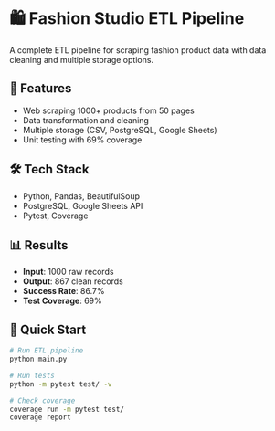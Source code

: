 # 🛍️ Fashion Studio ETL Pipeline

A complete ETL pipeline for scraping fashion product data with data cleaning and multiple storage options.

## 🚀 Features
- Web scraping 1000+ products from 50 pages
- Data transformation and cleaning
- Multiple storage (CSV, PostgreSQL, Google Sheets)
- Unit testing with 69% coverage

## 🛠️ Tech Stack
- Python, Pandas, BeautifulSoup
- PostgreSQL, Google Sheets API
- Pytest, Coverage

## 📊 Results
- **Input**: 1000 raw records
- **Output**: 867 clean records  
- **Success Rate**: 86.7%
- **Test Coverage**: 69%

## 🎯 Quick Start
```bash
# Run ETL pipeline
python main.py

# Run tests
python -m pytest test/ -v

# Check coverage
coverage run -m pytest test/
coverage report